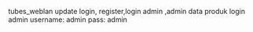 tubes_weblan
update login, register,login admin ,admin data produk
login admin username: admin pass: admin
